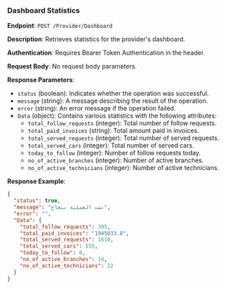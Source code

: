 ### Dashboard Statistics

**Endpoint**: `POST /Provider/Dashboard`

**Description**: Retrieves statistics for the provider's dashboard.

**Authentication**: Requires Bearer Token Authentication in the header.

**Request Body**: No request body parameters.

**Response Parameters**:
- `status` (boolean): Indicates whether the operation was successful.
- `message` (string): A message describing the result of the operation.
- `error` (string): An error message if the operation failed.
- `Data` (object): Contains various statistics with the following attributes:
  - `total_follow_requests` (integer): Total number of follow requests.
  - `total_paid_invoices` (string): Total amount paid in invoices.
  - `total_served_requests` (integer): Total number of served requests.
  - `total_served_cars` (integer): Total number of served cars.
  - `today_to_follow` (integer): Number of follow requests today.
  - `no_of_active_branches` (integer): Number of active branches.
  - `no_of_active_technicians` (integer): Number of active technicians.

**Response Example**:
```json
{
  "status": true,
  "message": "تمت العملية بنجاح",
  "error": "",
  "Data": {
    "total_follow_requests": 395,
    "total_paid_invoices": "1945033.8",
    "total_served_requests": 1618,
    "total_served_cars": 555,
    "today_to_follow": 0,
    "no_of_active_branches": 14,
    "no_of_active_technicians": 22
  }
}
```
